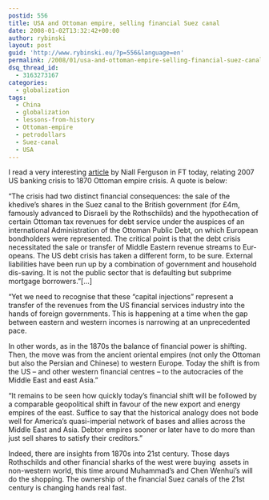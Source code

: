 ```yaml
---
postid: 556
title: USA and Ottoman empire, selling financial Suez canal
date: 2008-01-02T13:32:42+00:00
author: rybinski
layout: post
guid: 'http://www.rybinski.eu/?p=556&language=en'
permalink: /2008/01/usa-and-ottoman-empire-selling-financial-suez-canal/
dsq_thread_id:
  - 3163273167
categories:
  - globalization
tags:
  - China
  - globalization
  - lessons-from-history
  - Ottoman-empire
  - petrodollars
  - Suez-canal
  - USA
---
```

I read a very interesting [article](http://www.ft.com/cms/s/6667a18a-b888-11dc-893b-0000779fd2ac.html) by Niall Ferguson in FT today, relating 2007 US banking crisis to 1870 Ottoman empire crisis. A quote is below:

“The crisis had two distinct financial consequences: the sale of the khedive’s shares in the Suez canal to the British government (for £4m, famously ad­vanced to Disraeli by the Rothschilds) and the hypothecation of certain Ottoman tax revenues for debt service under the auspices of an international Administration of the Ottoman Public Debt, on which European bondholders were represented. The critical point is that the debt crisis necessitated the sale or transfer of Middle Eastern revenue streams to Eur­opeans. The US debt crisis has taken a different form, to be sure. External liabilities have been run up by a combination of government and household dis-saving. It is not the public sector that is defaulting but subprime mortgage borrowers.”[...]

<!--more-->

“Yet we need to recognise that these “capital injections” represent a transfer of the revenues from the US financial services industry into the hands of foreign governments. This is happening at a time when the gap between eastern and western incomes is narrowing at an unprecedented pace.

In other words, as in the 1870s the balance of financial power is shifting. Then, the move was from the ancient oriental empires (not only the Ottoman but also the Persian and Chinese) to western Europe. Today the shift is from the US – and other western financial centres – to the autocracies of the Middle East and east Asia.”

“It remains to be seen how quickly today’s financial shift will be followed by a comparable geopolitical shift in favour of the new export and energy empires of the east. Suffice to say that the historical analogy does not bode well for America’s quasi-imperial network of bases and allies across the Middle East and Asia. Debtor empires sooner or later have to do more than just sell shares to satisfy their creditors.”

Indeed, there are insights from 1870s into 21st century. Those days Rothschilds and other financial sharks of the west were buying  assets in non-western world, this time around Muhammad’s and Chen Wenhui’s will do the shopping. The ownership of the financial Suez canals of the 21st century is changing hands real fast.

